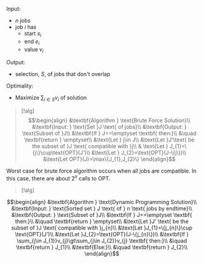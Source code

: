 Input: 
- $n$ jobs
- job $i$ has 
	- start $s_{i}$
	- end $e_{i}$
	- value $v_{i}$

Output:
- selection, $S$, of jobs that don't overlap

Optimality:
- Maximize $\sum_{i\in S} v_{i}$ of solution

>[!alg]
>$$\begin{align}
&\textbf{Algorithm } \text{Brute Force Solution}\\
&\textbf{Input: } \text{Set }J \text{ of jobs}\\
&\textbf{Output: } \text{Subset of }J\\
&\textbf{If } J==\emptyset \textbf{ then:}\\
&\quad \textbf{return } \emptyset\\
&\text{Let } j\in J\\
&\text{Let }J'\text{ be the subset of }J \text{ compatible with }j\\
& \text{Let } J_{1}=\{j\}\cup\text{OPT}(J')\\
&\text{Let } J_{2}=\text{OPT}(J-\{j\})\\
&\text{Let OPT}(J)=\max\{J_{1},J_{2}\}
\end{align}$$

Worst case for brute force algorithm occurs when all jobs are compatible. In this case, there are about $2^{n}$ calls to $\text{OPT}$.

>[!alg]

$$\begin{align}
&\textbf{Algorithm } \text{Dynamic Programming Solution}\\
&\textbf{Input: } \text{Sorted set } J \text{ of } n \text{ jobs by endtime}\\
&\textbf{Output: } \text{Subset of }J\\
&\textbf{If } J==\emptyset \textbf{ then:}\\
&\quad \textbf{return } \emptyset\\
&\text{Let }J' \text{ be the subset of }J \text{ compatible with }j_{n}\\
&\text{Let }J_{1}=\{j_{n}\}\cup \text{OPT}(J')\\
&\text{Let }J_{2}=\text{OPT}(J-\{j_{n}\})\\
&\textbf{If } \sum_{j\in J_{1}}v_{j}\gt\sum_{j\in J_{2}}v_{j} \textbf{ then:}\\
&\quad \textbf{return } J_{1}\\
&\textbf{Else:}\\
&\quad \textbf{return } J_{2}\\
\end{align}$$